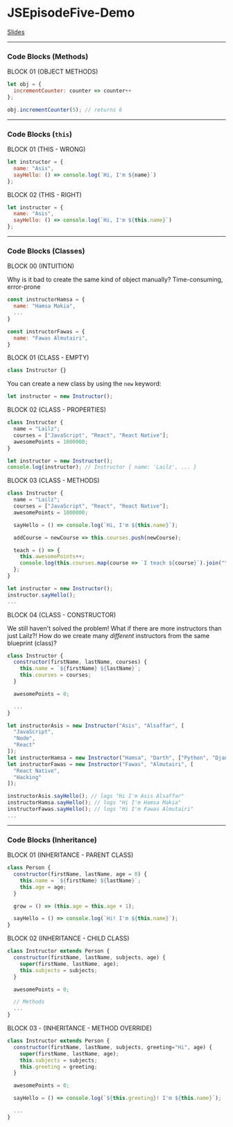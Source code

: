 # JSEpisodeFive-Demo

[Slides](https://docs.google.com/presentation/d/1N31I6dP7xlx30G8BT7g66g2Gk0AhDXRjuBIEn0XYHyQ)

---

### Code Blocks (Methods)

BLOCK 01 (OBJECT METHODS)

```javascript
let obj = {
  incrementCounter: counter => counter++
};

obj.incrementCounter(5); // returns 6
```

---

### Code Blocks (`this`)

BLOCK 01 (THIS - WRONG)

```javascript
let instructor = {
  name: "Asis",
  sayHello: () => console.log(`Hi, I'm ${name}`)
};
```

BLOCK 02 (THIS - RIGHT)

```javascript
let instructor = {
  name: "Asis",
  sayHello: () => console.log(`Hi, I'm ${this.name}`)
};
```

---

### Code Blocks (Classes)

BLOCK 00 (INTUITION)

Why is it bad to create the same kind of object manually?
Time-consuming, error-prone

```javascript
const instructorHamsa = {
  name: "Hamsa Makia",
  ...
}

const instructorFawas = {
  name: "Fawas Almutairi",
}
```

BLOCK 01 (CLASS - EMPTY)

```javascript
class Instructor {}
```

You can create a new class by using the `new` keyword:

```javascript
let instructor = new Instructor();
```

BLOCK 02 (CLASS - PROPERTIES)

```javascript
class Instructor {
  name = "Lailz";
  courses = ["JavaScript", "React", "React Native"];
  awesomePoints = 1000000;
}
```

```javascript
let instructor = new Instructor();
console.log(instructor); // Instructor { name: 'Lailz', ... }
```

BLOCK 03 (CLASS - METHODS)

```javascript
class Instructor {
  name = "Lailz";
  courses = ["JavaScript", "React", "React Native"];
  awesomePoints = 1000000;

  sayHello = () => console.log(`Hi, I'm ${this.name}`);

  addCourse = newCourse => this.courses.push(newCourse);

  teach = () => {
    this.awesomePoints++;
    console.log(this.courses.map(course => `I teach ${course}`).join("\n"));
  };
}
```

```javascript
let instructor = new Instructor();
instructor.sayHello();
...
```

BLOCK 04 (CLASS - CONSTRUCTOR)

We still haven't solved the problem!
What if there are more instructors than just Lailz?!
How do we create many _different_ instructors from the same blueprint (class)?

```javascript
class Instructor {
  constructor(firstName, lastName, courses) {
    this.name = `${firstName} ${lastName}`;
    this.courses = courses;
  }

  awesomePoints = 0;

  ...
}
```

```javascript
let instructorAsis = new Instructor("Asis", "Alsaffar", [
  "JavaScript",
  "Node",
  "React"
]);
let instructorHamsa = new Instructor("Hamsa", "Darth", ["Python", "Django"]);
let instructorFawas = new Instructor("Fawas", "Almutairi", [
  "React Native",
  "Hacking"
]);

instructorAsis.sayHello(); // logs "Hi I'm Asis Alsaffar"
instructorHamsa.sayHello(); // logs "Hi I'm Hamsa Makia"
instructorFawas.sayHello(); // logs "Hi I'm Fawas Almutairi"
...
```

---

### Code Blocks (Inheritance)

BLOCK 01 (INHERITANCE - PARENT CLASS)

```javascript
class Person {
  constructor(firstName, lastName, age = 0) {
    this.name = `${firstName} ${lastName}`;
    this.age = age;
  }

  grow = () => (this.age = this.age + 1);

  sayHello = () => console.log(`Hi! I'm ${this.name}`);
}
```

BLOCK 02 (INHERITANCE - CHILD CLASS)

```javascript
class Instructor extends Person {
  constructor(firstName, lastName, subjects, age) {
    super(firstName, lastName, age);
    this.subjects = subjects;
  }

  awesomePoints = 0;

  // Methods
  ...
}
```

BLOCK 03 - (INHERITANCE - METHOD OVERRIDE)

```javascript
class Instructor extends Person {
  constructor(firstName, lastName, subjects, greeting="Hi", age) {
    super(firstName, lastName, age);
    this.subjects = subjects;
    this.greeting = greeting;
  }

  awesomePoints = 0;

  sayHello = () => console.log(`${this.greeting}! I'm ${this.name}`);

  ...
}
```
